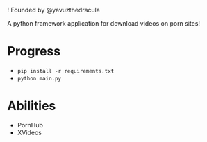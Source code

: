 ! Founded by @yavuzthedracula

A python framework application for download videos on porn sites!

# Progress
- `pip install -r requirements.txt`
- `python main.py`

# Abilities
- PornHub
- XVideos
